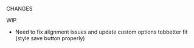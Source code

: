 CHANGES

WIP
- Need to fix alignment issues and update custom options tobbetter fit (style save button properly)
